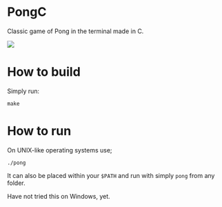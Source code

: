 # PongC
Classic game of Pong in the terminal made in C.

![](screenshots/gameplay.gif)

# How to build
Simply run:
```shell
make
```

# How to run
On UNIX-like operating systems use;
```shell
./pong
```

It can also be placed within your `$PATH` and run with simply `pong` from any folder.

Have not tried this on Windows, yet.
